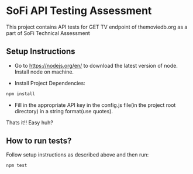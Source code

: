 # SoFi API Testing Assessment

This project contains API tests for GET TV endpoint of themoviedb.org as a part of SoFi Technical Assessment

## Setup Instructions
* Go to https://nodejs.org/en/ to download the latest version of node. Install node on machine.

* Install Project Dependencies:
```sh
npm install
```

* Fill in the appropriate API key in the config.js file(in the project root directory) in a string format(use quotes).

Thats it!! Easy huh?

## How to run tests?
Follow setup instructions as described above and then run:
```sh
npm test
```
